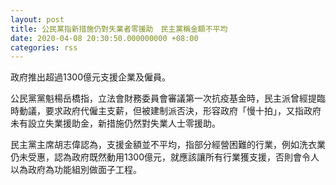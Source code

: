 ```yaml
---
layout: post
title: 公民黨指新措施仍對失業者零援助　民主黨稱金額不平均
date: 2020-04-08 20:30:50.000000000 +08:00
categories: rss
---
```


政府推出超過1300億元支援企業及僱員。

公民黨黨魁楊岳橋指，立法會財務委員會審議第一次抗疫基金時，民主派曾經提臨時動議，要求政府代僱主支薪，但被建制派否決，形容政府「慢十拍」，又指政府未有設立失業援助金，新措施仍然對失業人士零援助。

民主黨主席胡志偉認為，支援金額並不平均，指部分經營困難的行業，例如洗衣業仍未受惠，認為政府既然動用1300億元，就應該讓所有行業獲支援，否則會令人以為政府為功能組別做面子工程。
